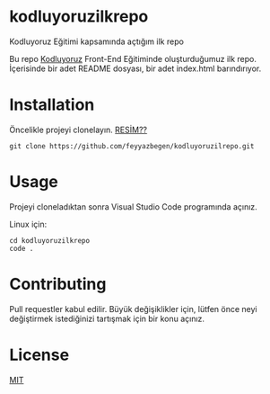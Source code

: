 # kodluyoruzilkrepo
Kodluyoruz Eğitimi kapsamında açtığım ilk repo

Bu repo [Kodluyoruz](https://www.kodluyoruz.org) Front-End Eğitiminde oluşturduğumuz ilk repo. İçerisinde bir adet README dosyası, bir adet index.html barındırıyor.


# Installation
Öncelikle projeyi clonelayın. [RESİM??]()

```
git clone https://github.com/feyyazbegen/kodluyoruzilrepo.git
```
# Usage

Projeyi cloneladıktan sonra Visual Studio Code programında açınız.

Linux için:


```
cd kodluyoruzilkrepo
code .
```



# Contributing

Pull requestler kabul edilir. Büyük değişiklikler için, lütfen önce neyi değiştirmek istediğinizi tartışmak için bir konu açınız.

# License

[MIT](https://choosealicense.com/licenses/mit/)


